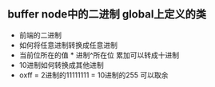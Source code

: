 ## buffer node中的二进制 global上定义的类
- 前端的二进制
- 如何将任意进制转换成任意进制 
- 当前位所在的值 * 进制^所在位 累加可以转成十进制
- 10进制如何转换成其他进制
- oxff = 2进制的11111111 = 10进制的255 可以取余
